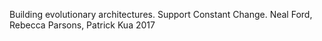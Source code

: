 Building evolutionary architectures. Support Constant Change.
Neal Ford, Rebecca Parsons, Patrick Kua
2017